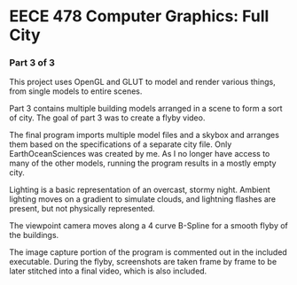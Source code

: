 # EECE 478 Computer Graphics: Full City

### Part 3 of 3

This project uses OpenGL and GLUT to model and render various things, from single models to entire scenes.

Part 3 contains multiple building models arranged in a scene to form a sort of city. The goal of part 3 was to create a flyby video.

The final program imports multiple model files and a skybox and arranges them based on the specifications of a separate city file. Only EarthOceanSciences was created by me. As I no longer have access to many of the other models, running the program results in a mostly empty city.

Lighting is a basic representation of an overcast, stormy night. Ambient lighting moves on a gradient to simulate clouds, and lightning flashes are present, but not physically represented.

The viewpoint camera moves along a 4 curve B-Spline for a smooth flyby of the buildings.

The image capture portion of the program is commented out in the included executable. During the flyby, screenshots are taken frame by frame to be later stitched into a final video, which is also included.
